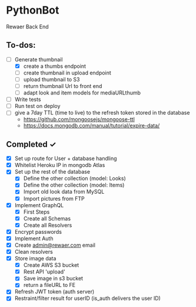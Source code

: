 # PythonBot

Rewaer Back End

## To-dos:

- [ ] Generate thumbnail
  - [x] create a thumbs endpoint
  - [ ] create thumbnail in upload endpoint
  - [ ] upload thumbnail to S3
  - [ ] return thumbnail Url to front end
  - [ ] adapt look and item models for mediaURLthumb
- [ ] Write tests
- [ ] Run test on deploy
- [ ] give a 7day TTL (time to live) to the refresh token stored in the database
  - https://github.com/mongoosejs/mongoose-ttl
  - https://docs.mongodb.com/manual/tutorial/expire-data/

## Completed ✓

- [x] Set up route for User + database handling
- [x] Whitelist Heroku IP in mongodb Atlas
- [x] Set up the rest of the database
  - [x] Define the other collection (model: Looks)
  - [x] Define the other collection (model: Items)
  - [x] Import old look data from MySQL
  - [x] Import pictures from FTP
- [x] Implement GraphQL
  - [x] First Steps
  - [x] Create all Schemas
  - [x] Create all Resolvers
- [x] Encrypt passwords
- [x] Implement Auth
- [x] Create admin@rewaer.com email
- [x] Clean resolvers
- [x] Store image data
  - [x] Create AWS S3 bucket
  - [x] Rest API 'upload'
  - [x] Save image in s3 bucket
  - [x] return a fileURL to FE
- [x] Refresh JWT token (auth server)
- [x] Restraint/filter result for userID (is_auth delivers the user ID)
